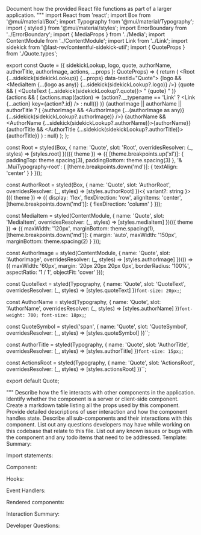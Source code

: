 Document how the provided React file functions as part of a larger application.
"""
import React from 'react';
import Box from '@mui/material/Box';
import Typography from '@mui/material/Typography';
import { styled } from '@mui/material/styles';
import ErrorBoundary from '../ErrorBoundary';
import { MediaProps } from '../Media';
import ContentModule from '../ContentModule';
import Link from '../Link';
import sidekick from '@last-rev/contentful-sidekick-util';
import { QuoteProps } from './Quote.types';

export const Quote = ({
  sidekickLookup,
  logo,
  quote,
  authorName,
  authorTitle,
  authorImage,
  actions,
  ...props
}: QuoteProps) => {
  return (
    <ErrorBoundary>
      <Root {...sidekick(sidekickLookup)} {...props} data-testid="Quote">
        {logo && <MediaItem {...(logo as any)} {...sidekick(sidekickLookup?.logo)} />}
        {quote && (
          <QuoteText {...sidekick(sidekickLookup?.quote)}>
            <QuoteSymbol>"</QuoteSymbol>
            {quote}
            <QuoteSymbol>"</QuoteSymbol>
          </QuoteText>
        )}
        {actions && (
          <ActionsRoot>
            {actions.map((action) => (action?.__typename == 'Link' ? <Link {...action} key={action?.id} /> : null))}
          </ActionsRoot>
        )}
        {authorImage || authorName || authorTitle ? (
          <AuthorRoot>
            {authorImage && <AuthorImage {...(authorImage as any)} {...sidekick(sidekickLookup?.authorImage)} />}
            <Box>
              {authorName && <AuthorName {...sidekick(sidekickLookup?.authorName)}>{authorName}</AuthorName>}
              {authorTitle && <AuthorTitle {...sidekick(sidekickLookup?.authorTitle)}>{authorTitle}</AuthorTitle>}
            </Box>
          </AuthorRoot>
        ) : null}
      </Root>
    </ErrorBoundary>
  );
};

const Root = styled(Box, {
  name: 'Quote',
  slot: 'Root',
  overridesResolver: (_, styles) => [styles.root]
})<QuoteProps>(({ theme }) => ({
  [theme.breakpoints.up('xl')]: {
    paddingTop: theme.spacing(3),
    paddingBottom: theme.spacing(3)
  },
  '& .MuiTypography-root': {
    [theme.breakpoints.down('md')]: {
      textAlign: 'center'
    }
  }
}));

const AuthorRoot = styled(Box, {
  name: 'Quote',
  slot: 'AuthorRoot',
  overridesResolver: (_, styles) => [styles.authorRoot]
})<{ variant?: string }>(({ theme }) => ({
  display: 'flex',
  flexDirection: 'row',
  alignItems: 'center',
  [theme.breakpoints.down('md')]: {
    flexDirection: 'column'
  }
}));

const MediaItem = styled(ContentModule, {
  name: 'Quote',
  slot: 'MediaItem',
  overridesResolver: (_, styles) => [styles.mediaItem]
})<MediaProps>(({ theme }) => ({
  maxWidth: '120px',
  marginBottom: theme.spacing(1),
  [theme.breakpoints.down('md')]: {
    margin: 'auto',
    maxWidth: '150px',
    marginBottom: theme.spacing(2)
  }
}));

const AuthorImage = styled(ContentModule, {
  name: 'Quote',
  slot: 'AuthorImage',
  overridesResolver: (_, styles) => [styles.authorImage]
})<MediaProps>(() => ({
  maxWidth: '60px',
  margin: '20px 20px 20px 0px',
  borderRadius: '100%',
  aspectRatio: '1 / 1',
  objectFit: 'cover'
}));

const QuoteText = styled(Typography, {
  name: 'Quote',
  slot: 'QuoteText',
  overridesResolver: (_, styles) => [styles.quoteText]
})`
  font-size: 20px;
`;

const AuthorName = styled(Typography, {
  name: 'Quote',
  slot: 'AuthorName',
  overridesResolver: (_, styles) => [styles.authorName]
})`
  font-weight: 700;
  font-size: 18px;
`;

const QuoteSymbol = styled('span', {
  name: 'Quote',
  slot: 'QuoteSymbol',
  overridesResolver: (_, styles) => [styles.quoteSymbol]
})``;

const AuthorTitle = styled(Typography, {
  name: 'Quote',
  slot: 'AuthorTitle',
  overridesResolver: (_, styles) => [styles.authorTitle]
})`
  font-size: 15px;
`;

const ActionsRoot = styled(Typography, {
  name: 'Quote',
  slot: 'ActionsRoot',
  overridesResolver: (_, styles) => [styles.actionsRoot]
})``;

export default Quote;

"""
Describe how the file interacts with other components in the application.
Identify whether the component is a server or client-side component.
Create a markdown table listing all the props used by this component.
Provide detailed descriptions of user interaction and how the component handles state.
Describe all sub-components and their interactions with this component.
List out any questions developers may have while working on this codebase that relate to this file.
List out any known issues or bugs with the component and any todo items that need to be addressed.
Template:
Summary:
<brief overview of the file and all its major components>

Import statements:
<describe the imports and dependencies>

Component:
<Summary of component>

Hooks:
<list of hooks with descriptions>

Event Handlers:
<list of Event Handlers with descriptions>

Rendered components:
<list of Rendered components with descriptions>

Interaction Summary:
<a summary of how the file could interact with the rest of the application>

Developer Questions:
<a list of questions Developers working with this component may have the following questions when debugging>